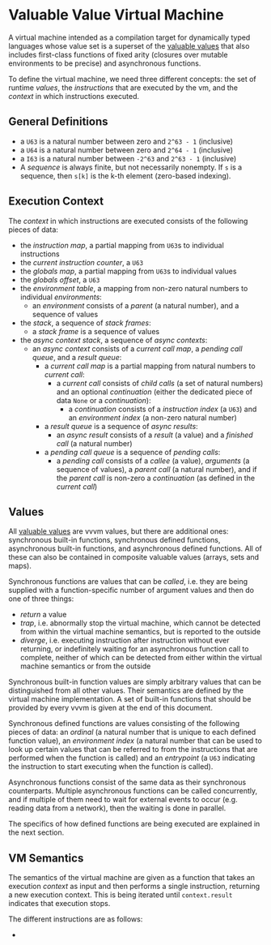 # Valuable Value Virtual Machine

A virtual machine intended as a compilation target for dynamically typed languages whose value set is a superset of the [valuable values](https://github.com/AljoschaMeyer/valuable-value) that also includes first-class functions of fixed arity (closures over mutable environments to be precise) and asynchronous functions.

To define the virtual machine, we need three different concepts: the set of runtime *values*, the *instructions* that are executed by the vm, and the *context* in which instructions executed.

## General Definitions

- a `U63` is a natural number between zero and `2^63 - 1` (inclusive)
- a `U64` is a natural number between zero and `2^64 - 1` (inclusive)
- a `I63` is a natural number between `-2^63` and `2^63 - 1` (inclusive)
- A *sequence* is always finite, but not necessarily nonempty. If `s` is a sequence, then `s[k]` is the k-th element (zero-based indexing).

## Execution Context

The *context* in which instructions are executed consists of the following pieces of data:

- the *instruction map*, a partial mapping from `U63`s to individual instructions
- the *current instruction counter*, a `U63`
- the *globals map*, a partial mapping from `U63`s to individual values
- the *globals offset*, a `U63`
- the *environment table*, a mapping from non-zero natural numbers to individual *environments*:
  - an *environment* consists of a *parent* (a natural number), and a sequence of values
- the *stack*, a sequence of *stack frames*:
  - a *stack frame* is a sequence of values
- the *async context stack*, a sequence of *async contexts*:
  - an *async context* consists of a *current call map*, a *pending call queue*, and a *result queue*:
    - a *current call map* is a partial mapping from natural numbers to *current call*:
      - a *current call* consists of *child calls* (a set of natural numbers) and an optional *continuation* (either the dedicated piece of data `None` or a *continuation*):
        - a *continuation* consists of a *instruction index* (a `U63`) and an *environment index* (a non-zero natural number)
    - a *result queue* is a sequence of *async results*:
      - an *async result* consists of a *result* (a value) and a *finished call* (a natural number)
    - a *pending call queue* is a sequence of *pending calls*:
      - a *pending call* consists of a *callee* (a value), *arguments* (a sequence of values), a *parent call* (a natural number), and if the *parent call* is non-zero a *continuation* (as defined in the *current call*)

## Values

All [valuable values](https://github.com/AljoschaMeyer/valuable-value) are vvvm values, but there are additional ones: synchronous built-in functions, synchronous defined functions, asynchronous built-in functions, and asynchronous defined functions. All of these can also be contained in composite valuable values (arrays, sets and maps).

Synchronous functions are values that can be *called*, i.e. they are being supplied with a function-specific number of argument values and then do one of three things:
  - *return* a value
  - *trap*, i.e. abnormally stop the virtual machine, which cannot be detected from within the virtual machine semantics, but is reported to the outside
  - *diverge*, i.e. executing instruction after instruction without ever returning, or indefinitely waiting for an asynchronous function call to complete, neither of which can be detected from either within the virtual machine semantics or from the outside

Synchronous built-in function values are simply arbitrary values that can be distinguished from all other values. Their semantics are defined by the virtual machine implementation. A set of built-in functions that should be provided by every vvvm is given at the end of this document.

Synchronous defined functions are values consisting of the following pieces of data: an *ordinal* (a natural number that is unique to each defined function value), an *environment index* (a natural number that can be used to look up certain values that can be referred to from the instructions that are performed when the function is called) and an *entrypoint* (a `U63` indicating the instruction to start executing when the function is called).

Asynchronous functions consist of the same data as their synchronous counterparts. Multiple asynchronous functions can be called concurrently, and if multiple of them need to wait for external events to occur (e.g. reading data from a network), then the waiting is done in parallel.

The specifics of how defined functions are being executed are explained in the next section.

## VM Semantics

The semantics of the virtual machine are given as a function that takes an execution *context* as input and then performs a single instruction, returning a new execution context. This is being iterated until `context.result` indicates that execution stops.

The different instructions are as follows:

- 

